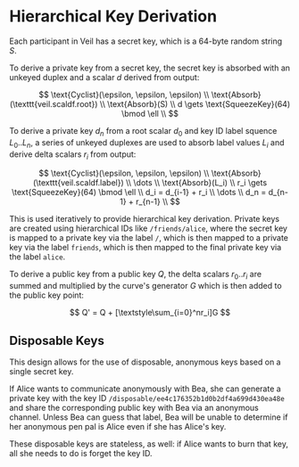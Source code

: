 # Hierarchical Key Derivation

Each participant in Veil has a secret key, which is a 64-byte random string $S$.

To derive a private key from a secret key, the secret key is absorbed with an unkeyed duplex and a scalar $d$ derived
from output:

$$
\text{Cyclist}(\epsilon, \epsilon, \epsilon) \\
\text{Absorb}(\texttt{veil.scaldf.root}) \\
\text{Absorb}(S) \\
d \gets \text{SqueezeKey}(64) \bmod \ell \\
$$

To derive a private key $d_n$ from a root scalar $d_0$ and key ID label squence $L_0..L_n$, a series of unkeyed duplexes
are used to absorb label values $L_i$ and derive delta scalars $r_i$ from output:

$$
\text{Cyclist}(\epsilon, \epsilon, \epsilon) \\
\text{Absorb}(\texttt{veil.scaldf.label}) \\
\dots \\
\text{Absorb}(L_i) \\
r_i \gets \text{SqueezeKey}(64) \bmod \ell \\
d_i = d_{i-1} + r_i \\
\dots \\
d_n = d_{n-1} + r_{n-1} \\
$$

This is used iteratively to provide hierarchical key derivation. Private keys are created using hierarchical IDs
like `/friends/alice`, where the secret key is mapped to a private key via the label `/`, which is then mapped to a
private key via the label `friends`, which is then mapped to the final private key via the label `alice`.

To derive a public key from a public key $Q$, the delta scalars $r_0..r_i$ are summed and multiplied by the curve's
generator $G$ which is then added to the public key point:

$$ Q' = Q + [\textstyle\sum_{i=0}^nr_i]G $$

## Disposable Keys

This design allows for the use of disposable, anonymous keys based on a single secret key.

If Alice wants to communicate anonymously with Bea, she can generate a private key with the key
ID `/disposable/ee4c176352b1d0b2df4a699d430ea48e` and share the corresponding public key with Bea via an anonymous
channel. Unless Bea can guess that label, Bea will be unable to determine if her anonymous pen pal is Alice even if she
has Alice's key.

These disposable keys are stateless, as well: if Alice wants to burn that key, all she needs to do is forget the key ID.